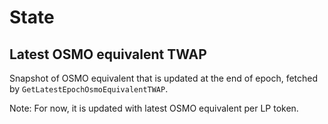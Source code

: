 <!--
order: 2
-->

# State

## Latest OSMO equivalent TWAP

Snapshot of OSMO equivalent that is updated at the end of epoch, fetched by `GetLatestEpochOsmoEquivalentTWAP`.

Note: For now, it is updated with latest OSMO equivalent per LP token.
